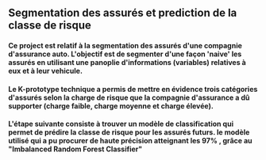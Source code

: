 ## Segmentation des assurés et prediction de la classe de risque
#### Ce project est relatif à la segmentation des assurés d'une compagnie d'assurance auto. L'objectif est de segmenter d'une façon 'naive' les assurés en utilisant une panoplie d'informations (variables) relatives à eux et à leur vehicule.
#### Le K-prototype technique a permis de mettre en évidence trois catégories d'assurés selon la charge de risque que la compagnie d'assurance a dû supporter (charge faible, charge moyenne et charge élevée).
#### L'étape suivante consiste à trouver un modèle de classification qui permet de prédire la classe de risque pour les assurés futurs. le modèle utilisé qui a pu procurer de haute précision atteignant les 97% , grâce au "Imbalanced Random Forest Classifier"
